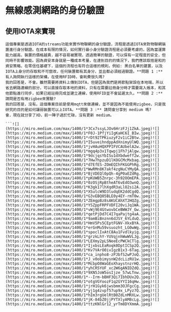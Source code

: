 無線感測網路的身份驗證
===========

使用IOTA來實現
---------

```
這個專案是透過IOTA的streams功能來實作物聯網的身分驗證，流程是透過IOTA來對物聯網裝置進行身分驗證。在成本有限的情況，如何實行最小身分驗證流程是必須要考慮的，因為當運算能力越高，裝置的價格越貴，越不容易被實現，透過簡單的驗證，可以保有一定程度的安全，但同時不影響效能。因為資安本身就是一種成本考量，在達到目的的情況下，我們應該取捨是和的資安策略，在零信任基礎下，這個的流程也有符合這樣的規則，例如: 黑白名單的建置，以及IOTA上身分的存取和不可竄改，任何裝置都有其身分，並且都必須經過驗證。**問題 1 :** 有人詢問執行這樣的架構，在使用RFID時，會耗費很久嗎?  
我的回答是，不會。雖然需要將資料上傳到IOTA，但是因為我們是將節點架設在本地端，所以省去網路連線的部分，可以直接存取本地的資料，只有在需要註冊身分時才需要寫入帳本，和其他節點進行同步，如果已經註冊完成並建立連線，使用RFID並不會延遲太久。**問題 2 :** 請問是否有用zigbee來實驗?  
我的回答是，沒有。這個專案目前是使用mqtt來做連線，並不是因為不能使用zigbee，只是我研究的目的是如何讓弱裝置可以上IOTA。**問題 3 :** 請問會分享到 medium 嗎?  
會，現在就分享了XD，前一陣子過於忙碌，沒有更新 medium。  

```![](https://miro.medium.com/max/1400/1*3Cx7ssyLJOv6HrzFJj1ZkA.jpeg)![](https://miro.medium.com/max/1400/1*F0J-1PfjYiIgKaHC6I_BIw.jpeg)![](https://miro.medium.com/max/1400/1*rDt92TPKiuzyF2v1iC2Btw.jpeg)![](https://miro.medium.com/max/1400/1*I5uveihndppAdXnimyUlWQ.jpeg)![](https://miro.medium.com/max/1400/1*jvHAuHQXPPIFVCAUbelA2w.jpeg)![](https://miro.medium.com/max/1400/1*mgq4p3x1Tqwpj1Fh7jAlgw.jpeg)![](https://miro.medium.com/max/1400/1*9dcjqsYbISu1dXbdweff2w.jpeg)![](https://miro.medium.com/max/1400/1*7Hw7hpzuD1lKOGCMcMxbag.jpeg)![](https://miro.medium.com/max/1400/1*d7EfES-ZOmEQIhFKGGPhRg.jpeg)![](https://miro.medium.com/max/1400/1*WwRMn8K7akf4zgNuCYMyQA.jpeg)![](https://miro.medium.com/max/1400/1*BjVDEQl0pQh-4gP0aEZdRg.jpeg)![](https://miro.medium.com/max/1400/1*pKUWB5Znrpc-3h92OOmEPA.jpeg)![](https://miro.medium.com/max/1400/1*0zOSjRpBtheAT6vEdO3wnQ.jpeg)![](https://miro.medium.com/max/1400/1*K3gk17lhXqdR3aLlO2si2A.jpeg)![](https://miro.medium.com/max/1400/1*XSulcW9D3ludqEK2ddCgdQ.jpeg)![](https://miro.medium.com/max/1400/1*G3vEBQ05BLE0y4EY-rmT0w.jpeg)![](https://miro.medium.com/max/1400/1*ZEmgpBz8sAKUCAhXT2HQZg.jpeg)![](https://miro.medium.com/max/1400/1*YSZppFRPFVDFI20viJq1WA.jpeg)![](https://miro.medium.com/max/1400/1*vWj9E4GtwovbCeBWWJY_Gw.jpeg)![](https://miro.medium.com/max/1400/1*qetPjDd7C4I7qaPajtg4aA.jpeg)![](https://miro.medium.com/max/1400/1*9amBiBnznn6dJSY_6YLduQ.jpeg)![](https://miro.medium.com/max/1400/1*HmV5Ps5CEptFGNV-XkxBYA.jpeg)![](https://miro.medium.com/max/1400/1*erGnMu59vsuozht_LG0wWg.jpeg)![](https://miro.medium.com/max/1400/1*spoclIxAtC8Au1Fvdlkyig.jpeg)![](https://miro.medium.com/max/1400/1*grzkLhY-YUVqjnhWwWVLJg.jpeg)![](https://miro.medium.com/max/1400/1*LEXmy2pLSNeeEcPWCkCTlg.jpeg)![](https://miro.medium.com/max/1400/1*IjxbsLEaRoqk0DptICSp2Q.jpeg)![](https://miro.medium.com/max/1400/1*Kv7VArO0ivIgzB1x3-6Tag.jpeg)![](https://miro.medium.com/max/1400/1*ca_inpho8-zPJbfS2wPJoQ.jpeg)![](https://miro.medium.com/max/1400/1*J_v0obimysnW2dcLizRU1w.jpeg)![](https://miro.medium.com/max/1400/1*McbpO8WaGEoXhaystnzrHQ.jpeg)![](https://miro.medium.com/max/1400/1*yhCR5YUF_xc2W6gANIDZdQ.jpeg)![](https://miro.medium.com/max/1400/1*9XN5JoW5osIjze_57wLTnw.jpeg)![](https://miro.medium.com/max/1400/1*--Irm-bBHF3Qi7IbhDUx2Q.jpeg)![](https://miro.medium.com/max/1400/1*otgVGYoozF1q2GYYI16qHw.jpeg)![](https://miro.medium.com/max/1400/1*jrH1Gyk6jwsbmm3OJFgcCg.jpeg)![](https://miro.medium.com/max/1400/1*yj1g4zvpf57up9x_LPyz7Q.jpeg)![](https://miro.medium.com/max/1400/1*hIm3rgUelRtB0ZdLnMRXLw.jpeg)![](https://miro.medium.com/max/1400/1*jK-84bZ0jjPYTXlyAM8cLg.jpeg)![](https://miro.medium.com/max/1400/1*ttzKNlGr12_yrTm8DYXmmA.jpeg)

